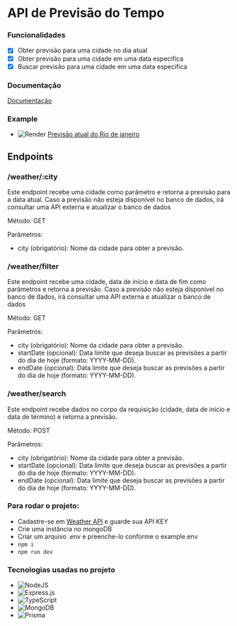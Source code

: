 # API de Previsão do Tempo

### Funcionalidades

- [x] Obter previsão para uma cidade no dia atual
- [x] Obter previsão para uma cidade em uma data especifica
- [x] Buscar previsão para uma cidade em uma data especifica

### Documentação

<a href="https://weather-b1d0.onrender.com/api-docs/">Documentação</a>

### Example

- ![Render](https://img.shields.io/badge/Render-%46E3B7.svg?style=for-the-badge&logo=render&logoColor=white)
  <a href="https://weather-b1d0.onrender.com/weather/rio%20de%20janeiro">Previsão atual do Rio de janeiro </a>

## Endpoints

### /weather/:city

Este endpoint recebe uma cidade como parâmetro e retorna a previsão para a data atual. Caso a previsão não esteja disponivel no banco de dados, irá consultar uma API externa e atualizar o banco de dados

Método: GET

Parâmetros:

- city (obrigatório): Nome da cidade para obter a previsão.

### /weather/filter

Este endpoint recebe uma cidade, data de início e data de fim como parâmetros e retorna a previsão. Caso a previsão não esteja disponivel no banco de dados, irá consultar uma API externa e atualizar o banco de dados

Método: GET

Parâmetros:

- city (obrigatório): Nome da cidade para obter a previsão.
- startDate (opcional): Data limite que deseja buscar as previsões a partir do dia de hoje (formato: YYYY-MM-DD).
- endDate (opcional): Data limite que deseja buscar as previsões a partir do dia de hoje (formato: YYYY-MM-DD).

### /weather/search

Este endpoint recebe dados no corpo da requisição (cidade, data de início e data de término) e retorna a previsão.

Método: POST

Parâmetros:

- city (obrigatório): Nome da cidade para obter a previsão.
- startDate (opcional): Data limite que deseja buscar as previsões a partir do dia de hoje (formato: YYYY-MM-DD).
- endDate (opcional): Data limite que deseja buscar as previsões a partir do dia de hoje (formato: YYYY-MM-DD).

### Para rodar o projeto:

- Cadastre-se em [Weather API](https://www.weatherapi.com/) e guarde sua API KEY
- Crie uma instância no mongoDB
- Criar um arquivo .env e preenche-lo conforme o example.env
- `npm i `
- `npm run dev`

### Tecnologias usadas no projeto

- ![NodeJS](https://img.shields.io/badge/node.js-6DA55F?style=for-the-badge&logo=node.js&logoColor=white)
- ![Express.js](https://img.shields.io/badge/express.js-%23404d59.svg?style=for-the-badge&logo=express&logoColor=%2361DAFB)
- ![TypeScript](https://img.shields.io/badge/typescript-%23007ACC.svg?style=for-the-badge&logo=typescript&logoColor=white)
- ![MongoDB](https://img.shields.io/badge/MongoDB-%234ea94b.svg?style=for-the-badge&logo=mongodb&logoColor=white)
- ![Prisma](https://img.shields.io/badge/Prisma-3982CE?style=for-the-badge&logo=Prisma&logoColor=white)
